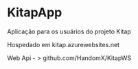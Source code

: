 # KitapApp
Aplicação para os usuários do projeto Kitap

Hospedado em kitap.azurewebsites.net

Web Api - > github.com/HandomX/KitapWS
